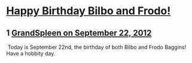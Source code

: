 # [Happy Birthday Bilbo and Frodo!](https://community.fantasyflightgames.com/topic/71528-happy-birthday-bilbo-and-frodo/)

## 1 [GrandSpleen on September 22, 2012](https://community.fantasyflightgames.com/topic/71528-happy-birthday-bilbo-and-frodo/?do=findComment&comment=698384)

 Today is September 22nd, the birthday of both Bilbo and Frodo Baggins! Have a hobbity day.

